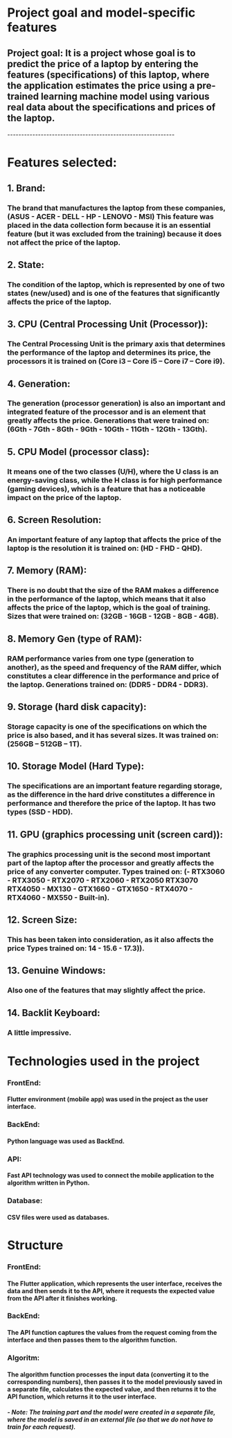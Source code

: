<h1>Project goal and model-specific features</h1>

<h2> Project goal: It is a project whose goal is to predict the price of a laptop by entering the features (specifications) of this laptop, where the application estimates the price using a pre-trained learning machine model using various real data about the specifications and prices of the laptop. </h2>
------------------------------------------------------------

<h1> Features selected: </h1>

<h2>1. Brand:</h2>
<h3>The brand that manufactures the laptop from these companies,
(ASUS - ACER - DELL - HP - LENOVO - MSI) This feature was placed in the data collection form because it is an essential feature (but it was excluded from the training) because it does not affect the price of the laptop. </h3>

<h2>2. State:</h2>
<h3>The condition of the laptop, which is represented by one of two states (new/used) and is one of the features that significantly affects the price of the laptop. </h2>

<h2>3. CPU (Central Processing Unit (Processor)):</h2>
<h3>The Central Processing Unit is the primary axis that determines the performance of the laptop and determines its price, the processors it is trained on (Core i3 – Core i5 – Core i7 – Core i9). </h3>

<h2>4. Generation:</h2>
<h3>The generation (processor generation) is also an important and integrated feature of the processor and is an element that greatly affects the price. Generations that were trained on:
(6Gth - 7Gth - 8Gth - 9Gth - 10Gth - 11Gth - 12Gth - 13Gth). </h3>

<h2>5. CPU Model (processor class):</h2>
<h3>It means one of the two classes (U/H), where the U class is an energy-saving class, while the H class is for high performance (gaming devices), which is a feature that has a noticeable impact on the price of the laptop. </h3>

<h2>6. Screen Resolution:</h2>
<h3>An important feature of any laptop that affects the price of the laptop is the resolution it is trained on: (HD - FHD - QHD). </h3>

<h2>7. Memory (RAM):</h2>
<h3>There is no doubt that the size of the RAM makes a difference in the performance of the laptop, which means that it also affects the price of the laptop, which is the goal of training. Sizes that were trained on: (32GB - 16GB - 12GB - 8GB - 4GB). </h3>

<h2>8. Memory Gen (type of RAM):</h2>
<h3>RAM performance varies from one type (generation to another), as the speed and frequency of the RAM differ, which constitutes a clear difference in the performance and price of the laptop.
Generations trained on: (DDR5 - DDR4 - DDR3). </h3>

<h2>9. Storage (hard disk capacity):</h2>
<h3>Storage capacity is one of the specifications on which the price is also based, and it has several sizes. It was trained on: (256GB – 512GB – 1T). </h3>

<h2>10. Storage Model (Hard Type):</h2>
<h3>The specifications are an important feature regarding storage, as the difference in the hard drive constitutes a difference in performance and therefore the price of the laptop. It has two types (SSD - HDD). </h3>

<h2>11. GPU (graphics processing unit (screen card)):</h2>
<h3>The graphics processing unit is the second most important part of the laptop after the processor and greatly affects the price of any converter computer.
Types trained on:
(- RTX3060 - RTX3050 - RTX2070 - RTX2060 - RTX2050 RTX3070 RTX4050 - MX130 - GTX1660 - GTX1650 - RTX4070 - RTX4060 - MX550 - Built-in). </h3>

<h2>12. Screen Size:</h2>
<h3>This has been taken into consideration, as it also affects the price
Types trained on: 14 - 15.6 - 17.3)). </h3>

<h2>13. Genuine Windows:</h2>
<h3>Also one of the features that may slightly affect the price. </h3>

<h2>14. Backlit Keyboard:</h2>
<h3>A little impressive. </h3>



<h1> Technologies used in the project </h1>
<h3> FrontEnd:</h3> 
    <h4>Flutter environment (mobile app) was used in the project as the user interface. </h2>
<h3> BackEnd:</h3> 
    <h4>Python language was used as BackEnd. </h2>
<h3> API:</h3>
    <h4>Fast API technology was used to connect the mobile application to the algorithm written in Python. </h4>
<h3> Database:</h3>
    <h4>CSV files were used as databases. </h4>



<h1> Structure </h1>

<h3> FrontEnd:</h3> 
    <h4>The Flutter application, which represents the user interface, receives the data and then sends it to the API, where it requests the expected value from the API after it finishes working. </h4>
<h3> BackEnd:</h3>
    <h4>The API function captures the values from the request coming from the interface and then passes them to the algorithm function. </h4>
<h3> Algoritm:</h3>
    <h4> The algorithm function processes the input data (converting it to the corresponding numbers), then passes it to the model previously saved in a separate file, calculates the expected value, and then returns it to the API function, which returns it to the user interface. </h4>
    <h5> - Note: The training part and the model were created in a separate file, where the model is saved in an external file (so that we do not have to train for each request). </h5>
